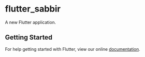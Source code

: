 # flutter_sabbir

A new Flutter application.

## Getting Started

For help getting started with Flutter, view our online
[documentation](http://flutter.io/).
